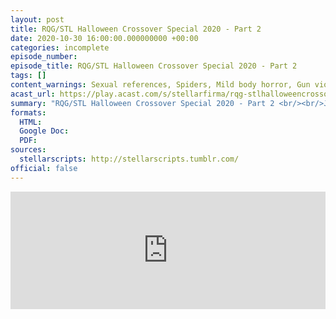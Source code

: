```yaml
---
layout: post
title: RQG/STL Halloween Crossover Special 2020 - Part 2
date: 2020-10-30 16:00:00.000000000 +00:00
categories: incomplete
episode_number:
episode_title: RQG/STL Halloween Crossover Special 2020 - Part 2
tags: []
content_warnings: Sexual references, Spiders, Mild body horror, Gun violence (inc SFX), Blood / Gore
acast_url: https://play.acast.com/s/stellarfirma/rqg-stlhalloweencrossoverspecial2020-part2
summary: "RQG/STL Halloween Crossover Special 2020 - Part 2 <br/><br/>Join Helen, Ben, Lydia, Tim and Imogen as they explore a haunted space station in Grant Howitt's Beautiful Space Pirates. <br/><br/>This week Erogenous shoots a ceiling robot, the Countess finds a window, Bathin conquers a strange pyramid, and Spinglewald strikes a pose."
formats:
  HTML: 
  Google Doc: 
  PDF: 
sources:
  stellarscripts: http://stellarscripts.tumblr.com/
official: false
---
```


<iframe title="Embed Player" width="100%" height="188px" src="https://embed.acast.com/stellarfirma/rqg-stlhalloweencrossoverspecial2020-part2" scrolling="no" frameBorder="0" style="border:none;overflow:hidden;"></iframe>
